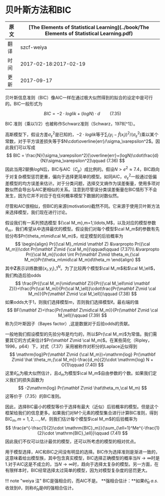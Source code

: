 # 贝叶斯方法和BIC

| 原文   | [The Elements of Statistical Learning](../book/The Elements of Statistical Learning.pdf) |
| ---- | ---------------------------------------- |
| 翻译   | szcf-weiya                               |
| 时间   | 2017-02-18:2017-02-19                    |
| 更新 |2017-09-17|

贝叶斯信息准则（BIC）像AIC一样在通过极大似然得到的拟合的设定中是可行的。BIC一般形式为

$$
BIC = -2\cdot loglik +(log N)\cdot d\qquad (7.35)
$$

BIC 准则（乘以1/2）也被称作Schwarz准则（Schwarz，1978[^1]）。

高斯模型下，假设方差$\sigma_\varepsilon^2$是已知的，$-2\cdot loglik$等于$\sum_i(y_i-\hat f(x_i))^2/(\sigma_\varepsilon^2)$乘以某个常数，对于平方误差损失等于$N\cdot\overline{err}/\sigma_\varepsilon^2$。因此我们可以写成
$$
BIC = \frac{N}{\sigma_\varepsilon^2}[\overline{err}+(logN)\cdot\frac{d}{N}\sigma_\varepsilon^2]\qquad (7.36)
$$
因此当用2替换$logN$后，BIC与AIC（$C_p$）成比例的。假设$N>e^2\approx 7.4$，BIC趋向于对复杂模型惩罚更重，偏向于选择更简单的模型。如同AIC，$\sigma_\varepsilon^2$一般通过低偏差模型的均方误差来估计。对于分类问题，选择交叉熵作为误差衡量，使用多项对数似然会导出与AIC更相似的关系。注意到尽管误分类误差衡量在BIC情形下不会发生，因为它并不对应于在任何概率模型下数据的对数似然。

尽管和AIC很相似，但BIC的来源(motivation)截然不同。它来源于使用贝叶斯方法来选择模型，我们现在进行讨论。

假设我们有一系列预选模型 ${\cal M_m},m=1,\ldots,M$，以及对应的模型参数$\theta_m$，我们希望从中选择最优的模型。假设我们对每个模型$\cal M_m$的参数有先验分布$Pr(\theta_m\mid\cal M_m)$，给定模型的后验概率为
$$
\begin{align}
Pr({\cal M}_m\mid \mathbf Z) &\varpropto Pr({\cal M_m})\cdot Pr(\mathbf Z\mid {\cal M_m})\qquad\qquad (7.37)\\
&\varpropto Pr({\cal M_m})\cdot \int Pr(\mathbf Z\mid \theta_m,{\cal M_m})Pr(\theta_m\mid\cal M_m)d\theta_m
\end{align}
$$
其中$\mathbf Z$表示训练数据$\{x_i,y_i\}\_1^N$。为了比较两个模型$\cal M_m$和$\cal M_\ell$，我们构造后验odds
$$
\frac{Pr({\cal M_m}\mid\mathbf Z)}{Pr({\cal M_\ell\mid \mathbf Z})}=\frac{Pr(\cal M_m)}{Pr(\cal M_\ell)}\cdot\frac{Pr(\mathbf Z\mid \cal M_m)}{Pr(\mathbf Z\mid \cal M_\ell)}\qquad (7.38)
$$
如果odds大于1，则我们选择模型$m$，否则我们选择模型$\ell$。最右端的值
$$
BF(\mathbf Z)=\frac{Pr(\mathbf Z\mid\cal M_m)}{Pr(\mathbf Z\mid \cal M_\ell)}\qquad (7.39)
$$
称为贝叶斯因子（Bayes factor）,这是数据对于后验odds的贡献。

一般地我们假设模型的先验分布是均匀的，所以$Pr(\cal M_m)$为常值。我们需要其它的方式来估计$Pr(\mathbf Z\mid \cal M_m)$。在某些简化（Ripley，1996，p64）下，对式（7.37）采用被称作对积分的Laplace近似得到
$$
\mathrm{log}Pr(\mathbf Z\mid {\cal M_m})=\mathrm{log} Pr(\mathbf Z\mid \hat \theta_m,{\cal M_m})-\frac{d_m}{2}\cdot \mathrm{log} N + O(1)\qquad (7.40)
$$
这里$\hat \theta_m$为极大似然估计，且$d_m$为模型$\cal M_m$自由参数的个数。如果我们定义我们的损失函数为
$$
-2\mathrm{log} Pr(\mathbf Z\mid \hat\theta_m,\cal M_m)
$$
这等价于（7.35）的BIC准则。

因此，选择BIC最小的模型等价于选择有最大（近似）后验概率的模型。但是这个框架给我们的信息更多。如果我们对$M$个元素的模型集合进行计算BIC准则，得到$\mathrm{BIC}_m,m=1,2,\ldots,M$，则我们估计每个模型$\cal M_m$的后验概率为
$$
\frac{e^{-\frac{1}{2}\cdot \mathrm{BIC}_m}}{\sum_{\ell=1}^Me^{-\frac{1}{2}\cdot \mathrm{BIC}_\ell}}\qquad (7.41)
$$
因此我们不仅可以估计最优的模型，还可以所考虑的模型的相对优点。

用于模型选择，AIC和BIC之间没有明显的选择。BIC作为选择准则是渐进一致的，这意味着给出模型族，其中包含真实模型，BIC选择正确模型的概率当$N\rightarrow \infty$时是1.对于AIC这是不成立的，当$N\rightarrow \infty$时，趋向于选择太复杂的模型。另一方面，在有限样本时，BIC经常选择太过简单的模型，因为对模型复杂度的惩罚更大。

!!! note "weiya 注"
    BIC是强相合的，而AIC不是。
    **强相合估计：**如果$\hat\theta_N\; a.s.$收敛到$\theta$，则称$\hat\theta_N$是$\theta$的强相合估计。
